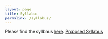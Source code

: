 ```yaml
---
layout: page
title: Syllabus
permalink: /syllabus/
---
```


Please find the syllbaus [here](/static_files/materials/Syllabus.pdf).
[Proposed Syllabus](http://ce.iust.ac.ir/files/dept_ce/files/%D8%A8%D8%B1%D9%86%D8%A7%D9%85%D9%87_%D9%BE%DB%8C%D8%B4%D9%86%D9%87%D8%A7%D8%AF%DB%8C.pdf)
